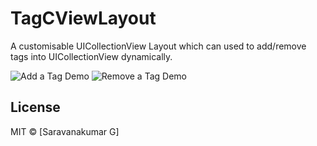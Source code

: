 # TagCViewLayout
A customisable UICollectionView Layout which can used to add/remove tags into UICollectionView dynamically.


![Add a Tag Demo](TagCViewLayout/demo/addTags.gif)
![Remove a Tag Demo](TagCViewLayout/demo/removeTags.gif)


## License
MIT © [Saravanakumar G]
